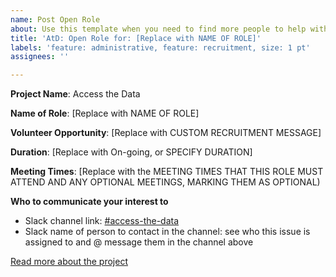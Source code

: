 ```yaml
---
name: Post Open Role
about: Use this template when you need to find more people to help with the project.
title: 'AtD: Open Role for: [Replace with NAME OF ROLE]'
labels: 'feature: administrative, feature: recruitment, size: 1 pt'
assignees: ''

---
```


**Project Name**: Access the Data

**Name of Role**: [Replace with NAME OF ROLE]

**Volunteer Opportunity**: [Replace with CUSTOM RECRUITMENT MESSAGE]

**Duration**: [Replace with On-going, or SPECIFY DURATION]

**Meeting Times**: [Replace with the MEETING TIMES THAT THIS ROLE MUST ATTEND AND ANY OPTIONAL MEETINGS, MARKING THEM AS OPTIONAL)

**Who to communicate your interest to**
- Slack channel link: [#access-the-data](https://app.slack.com/client/T04502KQX/C01L2ANCG6M)
- Slack name of person to contact in the channel: see who this issue is assigned to and @ message them in the channel above

[Read more about the project](https://www.hackforla.org/projects/access-the-data)
